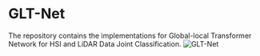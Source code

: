 # GLT-Net
The repository contains the implementations for Global-local Transformer Network for HSI and LiDAR Data Joint Classification.
![GLT-Net](https://user-images.githubusercontent.com/111871149/188766524-da5cc1af-7efb-43b6-8bc8-5f40a608647b.jpg)

